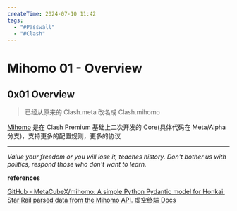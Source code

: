 ```yaml
---
createTime: 2024-07-10 11:42
tags:
  - "#Passwall"
  - "#Clash"
---
```


# Mihomo 01 - Overview

## 0x01 Overview

> 已经从原来的 Clash.meta 改名成 Clash.mihomo

[Mihomo](https://github.com/MetaCubeX/mihomo) 是在 Clash Premium 基础上二次开发的 Core(具体代码在 Meta/Alpha 分支)，支持更多的配置规则，更多的协议

---
*Value your freedom or you will lose it, teaches history. Don't bother us with politics, respond those who don't want to learn.*

**references**

[GitHub - MetaCubeX/mihomo: A simple Python Pydantic model for Honkai: Star Rail parsed data from the Mihomo API.](https://github.com/MetaCubeX/mihomo)
[虚空终端 Docs](https://wiki.metacubex.one/)